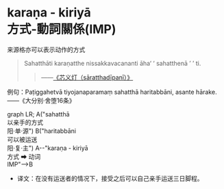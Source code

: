 # karaṇa - kiriyā<br>方式-動詞關係(IMP)

来源格亦可以表示动作的方式

>Sahatthāti karaṇatthe nissakkavacananti āha‘ ‘ sahatthenā ’ ’ ti.
>>——[《芯义灯（sāratthadīpanī）》](https://www-hk.wikipali.org/app/article/?view=para&book=205&par=1521&display=sent)

例句：Paṭiggahetvā tiyojanaparamaṃ sahatthā haritabbāni, asante hārake. ——《大分别·舍堕16条》

<div class="mermaid">
graph LR;
A("sahatthā<br>以亲手的方式<br>阳·单·源")
B("haritabbāni<br>可以被运送<br>阳·复·主")
A--"karaṇa - kiriyā<br>方式 ➡ 动词<br>IMP"-->B
</div>

- 译文：在没有运送者的情况下，接受之后可以自己亲手运送三日脚程。